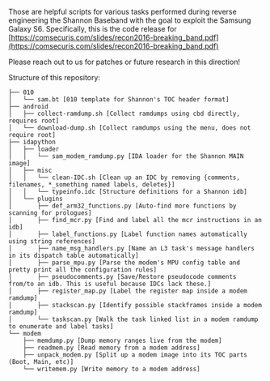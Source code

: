 Those are helpful scripts for various tasks performed during reverse engineering the Shannon Baseband with the goal to exploit the Samsung Galaxy S6.
Specifically, this is the code release for [https://comsecuris.com/slides/recon2016-breaking_band.pdf](https://comsecuris.com/slides/recon2016-breaking_band.pdf)

Please reach out to us for patches or future research in this direction!

Structure of this repository:
```
├── 010
│   └── sam.bt [010 template for Shannon's TOC header format]
├── android
│   ├── collect-ramdump.sh [Collect ramdumps using cbd directly, requires root]
│   └── download-dump.sh [Collect ramdumps using the menu, does not require root]
├── idapython
│   ├── loader
│   │   └── sam_modem_ramdump.py [IDA loader for the Shannon MAIN image]
│   ├── misc
│   │   └── clean-IDC.sh [Clean up an IDC by removing {comments, filenames, *_something named labels, deletes}]
│   │   └── typeinfo.idc [Structure definitions for a Shannon idb]
│   └── plugins
│       ├── def_arm32_functions.py [Auto-find more functions by scanning for prologues]
│       ├── find_mcr.py [Find and label all the mcr instructions in an idb]
│       ├── label_functions.py [Label function names automatically using string references]
│       ├── name_msg_handlers.py [Name an L3 task's message handlers in its dispatch table automatically]
│       ├── parse_mpu.py [Parse the modem's MPU config table and pretty print all the configuration rules]
│       ├── pseudocomments.py [Save/Restore pseudocode comments from/to an idb. This is useful because IDCs lack these.]
│       ├── register_map.py [Label the register map inside a modem ramdump]
│       ├── stackscan.py [Identify possible stackframes inside a modem ramdump]
│       └── taskscan.py [Walk the task linked list in a modem ramdump to enumerate and label tasks]
└── modem
    ├── memdump.py [Dump memory ranges live from the modem]
    ├── readmem.py [Read memory from a modem address]
    ├── unpack_modem.py [Split up a modem image into its TOC parts (Boot, Main, etc)]
    └── writemem.py [Write memory to a modem address]
```
